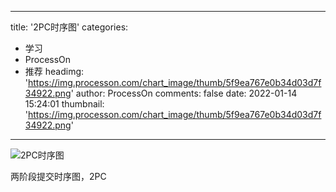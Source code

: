 
---
title: '2PC时序图'
categories: 
 - 学习
 - ProcessOn
 - 推荐
headimg: 'https://img.processon.com/chart_image/thumb/5f9ea767e0b34d03d7f34922.png'
author: ProcessOn
comments: false
date: 2022-01-14 15:24:01
thumbnail: 'https://img.processon.com/chart_image/thumb/5f9ea767e0b34d03d7f34922.png'
---

<div>   
<img class="thumb" alt="2PC时序图" src="https://img.processon.com/chart_image/thumb/5f9ea767e0b34d03d7f34922.png" referrerpolicy="no-referrer">
<p>两阶段提交时序图，2PC</p>  
</div>
            